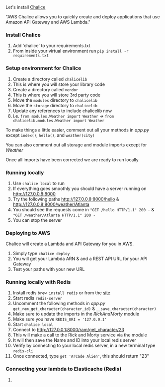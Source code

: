 Let's install [Chalice](https://chalice.readthedocs.io/en/latest/)

"AWS Chalice allows you to quickly create and deploy applications that use Amazon API Gateway and AWS Lambda."


### Install Chalice
1. Add 'chalice' to your requirements.txt
2. From inside your virtual environment run ```pip install -r requirements.txt```

### Setup environment for Chalice

1. Create a directory called ```chalicelib```
  1. This is where you will store your library code
2. Create a directory called ```vendor```
  1. This is where you will store 3rd party code
3. Move the ```modules``` directory to ```chalicelib```
4. Move the ```storage``` directory to ```chalicelib```
5. Update any references to include chalicelib now
  1. i.e. ```from modules.Weather import Weather``` -> ```from chalicelib.modules.Weather import Weather```


To make things a little easier, comment out all your methods in _app.py_ except ```index()```, ```hello()```, and ```weather(city)```

You can also comment out all storage and module imports except for _Weather_

Once all imports have been corrected we are ready to run locally

### Running locally

1. Use ```chalice local``` to run
2. If everything goes smoothly you should have a server running on http://127.0.0.8:8000
3. Try the following paths http://127.0.0.8:8000/hello & http://127.0.0.8:8000/weather/Atlanta
4. You should see the requests come in ```"GET /hello HTTP/1.1" 200 -``` & ```"GET /weather/Atlanta HTTP/1.1" 200 -```
5. You can stop the server

### Deploying to AWS

Chalice will create a Lambda and API Gateway for you in AWS.

1. Simply type ```chalice deploy```
2. You will get your Lambda ARN & and a REST API URL for your API Gateway
3. Test your paths with your new URL


### Running locally with Redis

1. Install redis ```brew install redis``` or from the [site](https://redis.io/topics/quickstart)
2. Start redis ```redis-server```
3. Uncomment the following methods in _app.py_ ```get_ram_get_character(character_id)``` & ```__save_character(character)```
  1. Make sure to update the imports in the  _RickAndMorty_ module
4. Make sure you have ```REDIS_URI = '127.0.0.1'```
5. Start ```chalice local```
5. Connect to http://127.0.0.1:8000/ram/get_character/23
  1. This will make a call to the Rick and Morty service via the module
  2. It will then save the Name and ID into your local redis server
6. Verify by connecting to your local redis server, in a new terminal type ```redis-cli```
7. Once connected, type ```get 'Arcade Alien'```, this should return "23"


### Connecting your lambda to Elasticache (Redis)

1. 
